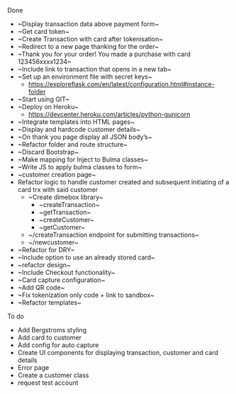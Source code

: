 Done
- ~Display transaction data above payment form~
- ~Get card token~
- ~Create Transaction with card after tokenisation~
- ~Redirect to a new page thanking for the order~
- ~Thank you for your order! You made a purchase with card 123456xxxx1234~
- ~Include link to transaction that opens in a new tab~
- ~Set up an environment file with secret keys~
    - https://exploreflask.com/en/latest/configuration.html#instance-folder
- ~Start using GIT~
- ~Deploy on Heroku~
    - https://devcenter.heroku.com/articles/python-gunicorn
- ~Integrate templates into HTML pages~
- ~Display and hardcode customer details~
- ~On thank you page display all JSON body’s~
- ~Refactor folder and route structure~
- ~Discard Bootstrap~
- ~Make mapping for Inject to Bulma classes~
- ~Write JS to apply bulma classes to form~
- ~customer creation page~
- Refactor logic to handle customer created and subsequent initiating of a card trx with said customer
    - ~Create dimebox library~
        - ~createTransaction~
        - ~getTransaction~
        - ~createCustomer~
        - ~getCustomer~        
    - ~/createTransaction endpoint for submitting transactions~
    - ~/newcustomer~ 
- ~Refactor for DRY~
- ~Include option to use an already stored card~
- ~refactor design~
- ~Include Checkout functionality~
- ~Card capture configuration~
- ~Add QR code~
- ~Fix tokenization only code + link to sandbox~
- ~Refactor templates~

To do
- Add Bergstroms styling
- Add card to customer
- Add config for auto capture
- Create UI components for displaying transaction, customer and card details
- Error page
- Create a customer class
- request test account
